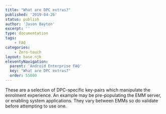 ```yaml
---
title: "What are DPC extras?"
published: '2019-04-26'
status: publish
author: 'Jason Bayton'
excerpt: ''
type: documentation
tags: 
    - FAQ
categories:
    - Zero-touch
layout: base.njk
eleventyNavigation:
  parent: 'Android Enterprise FAQ'
  key: "What are DPC extras?"
  order: 55000
--- 
```

These are a selection of DPC-specific key-pairs which manipulate the enrolment experience. An example may be pre-populating the EMM server, or enabling system applications. They vary between EMMs so do validate before attempting to use one.


